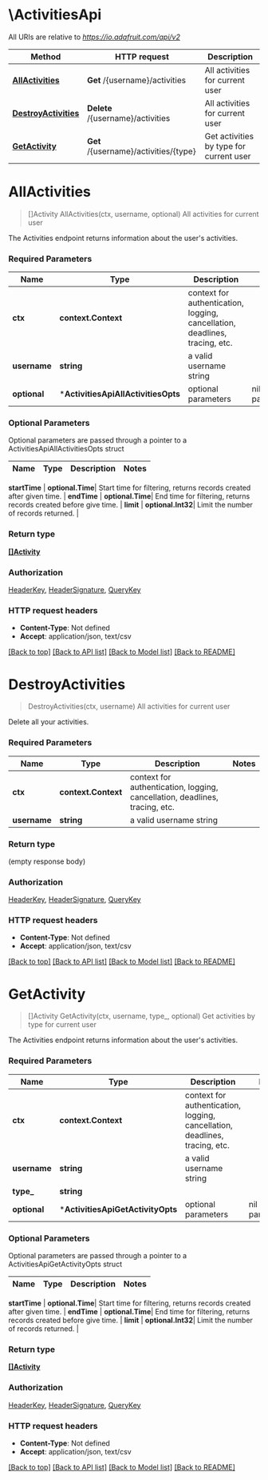 # \ActivitiesApi

All URIs are relative to *https://io.adafruit.com/api/v2*

Method | HTTP request | Description
------------- | ------------- | -------------
[**AllActivities**](ActivitiesApi.md#AllActivities) | **Get** /{username}/activities | All activities for current user
[**DestroyActivities**](ActivitiesApi.md#DestroyActivities) | **Delete** /{username}/activities | All activities for current user
[**GetActivity**](ActivitiesApi.md#GetActivity) | **Get** /{username}/activities/{type} | Get activities by type for current user


# **AllActivities**
> []Activity AllActivities(ctx, username, optional)
All activities for current user

The Activities endpoint returns information about the user's activities.

### Required Parameters

Name | Type | Description  | Notes
------------- | ------------- | ------------- | -------------
 **ctx** | **context.Context** | context for authentication, logging, cancellation, deadlines, tracing, etc.
  **username** | **string**| a valid username string | 
 **optional** | ***ActivitiesApiAllActivitiesOpts** | optional parameters | nil if no parameters

### Optional Parameters
Optional parameters are passed through a pointer to a ActivitiesApiAllActivitiesOpts struct

Name | Type | Description  | Notes
------------- | ------------- | ------------- | -------------

 **startTime** | **optional.Time**| Start time for filtering, returns records created after given time. | 
 **endTime** | **optional.Time**| End time for filtering, returns records created before give time. | 
 **limit** | **optional.Int32**| Limit the number of records returned. | 

### Return type

[**[]Activity**](Activity.md)

### Authorization

[HeaderKey](../README.md#HeaderKey), [HeaderSignature](../README.md#HeaderSignature), [QueryKey](../README.md#QueryKey)

### HTTP request headers

 - **Content-Type**: Not defined
 - **Accept**: application/json, text/csv

[[Back to top]](#) [[Back to API list]](../README.md#documentation-for-api-endpoints) [[Back to Model list]](../README.md#documentation-for-models) [[Back to README]](../README.md)

# **DestroyActivities**
> DestroyActivities(ctx, username)
All activities for current user

Delete all your activities.

### Required Parameters

Name | Type | Description  | Notes
------------- | ------------- | ------------- | -------------
 **ctx** | **context.Context** | context for authentication, logging, cancellation, deadlines, tracing, etc.
  **username** | **string**| a valid username string | 

### Return type

 (empty response body)

### Authorization

[HeaderKey](../README.md#HeaderKey), [HeaderSignature](../README.md#HeaderSignature), [QueryKey](../README.md#QueryKey)

### HTTP request headers

 - **Content-Type**: Not defined
 - **Accept**: application/json, text/csv

[[Back to top]](#) [[Back to API list]](../README.md#documentation-for-api-endpoints) [[Back to Model list]](../README.md#documentation-for-models) [[Back to README]](../README.md)

# **GetActivity**
> []Activity GetActivity(ctx, username, type_, optional)
Get activities by type for current user

The Activities endpoint returns information about the user's activities.

### Required Parameters

Name | Type | Description  | Notes
------------- | ------------- | ------------- | -------------
 **ctx** | **context.Context** | context for authentication, logging, cancellation, deadlines, tracing, etc.
  **username** | **string**| a valid username string | 
  **type_** | **string**|  | 
 **optional** | ***ActivitiesApiGetActivityOpts** | optional parameters | nil if no parameters

### Optional Parameters
Optional parameters are passed through a pointer to a ActivitiesApiGetActivityOpts struct

Name | Type | Description  | Notes
------------- | ------------- | ------------- | -------------


 **startTime** | **optional.Time**| Start time for filtering, returns records created after given time. | 
 **endTime** | **optional.Time**| End time for filtering, returns records created before give time. | 
 **limit** | **optional.Int32**| Limit the number of records returned. | 

### Return type

[**[]Activity**](Activity.md)

### Authorization

[HeaderKey](../README.md#HeaderKey), [HeaderSignature](../README.md#HeaderSignature), [QueryKey](../README.md#QueryKey)

### HTTP request headers

 - **Content-Type**: Not defined
 - **Accept**: application/json, text/csv

[[Back to top]](#) [[Back to API list]](../README.md#documentation-for-api-endpoints) [[Back to Model list]](../README.md#documentation-for-models) [[Back to README]](../README.md)

